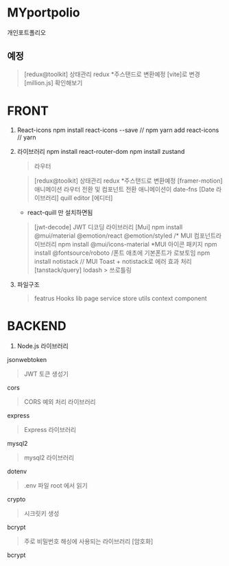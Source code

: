 # MYportpolio

개인포트폴리오

## 예정

> [redux@toolkit] 상태관리 redux \*주스탠드로 변환예정
> [vite]로 변경
> [million.js] 확인해보기

# FRONT

1. React-icons
   npm install react-icons --save // npm
   yarn add react-icons // yarn

2. 라이브러리
   npm install react-router-dom
   npm install zustand

   > 라우터

   > [redux@toolkit] 상태관리 redux \*주스탠드로 변환예정
   > [framer-motion] 애니메이션 라우터 전환 및 컴포넌트 전환 애니메이션이
   > date-fns [Date 라이브러리]
   > quill editor [에디터]

   - react-quill 만 설치하면됨

   > [jwt-decode] JWT 디코딩 라이브러리
   > [Mui]
   > npm install @mui/material @emotion/react @emotion/styled /* MUI 컴포넌트라이브러리
   > npm install @mui/icons-material *MUI 아이콘 패키지
   > npm install @fontsource/roboto /폰트 애초에 기본폰트가 로보토임
   > npm install notistack // MUI Toast + notistack로 에러 효과 처리
   > [tanstack/query]
   > lodash > 쓰로틀링

3. 파일구조
   > featrus
   > Hooks
   > lib
   > page
   > service
   > store
   > utils
   > context
   > component

# BACKEND

1. Node.js 라이브러리

jsonwebtoken

> JWT 토큰 생성기

cors

> CORS 예외 처리 라이브러리

express

> Express 라이브러리

mysql2

> mysql2 라이브러리

dotenv

> .env 파일 root 에서 읽기

crypto

> 시크릿키 생성

bcrypt

> 주로 비밀번호 해싱에 사용되는 라이브러리 [암호화]

bcrypt
